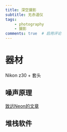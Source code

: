 ```yaml
---
title: 深空摄影
subtitle: 无赤道仪
tags:
    - photography 
    - 摄影
comments: true  # 启用评论
---
```



# 器材

Nikon z30 + 套头

## 噪声原理

[致远Neon的文章](https://zhuanlan.zhihu.com/p/574961519)

## 堆栈软件

## 